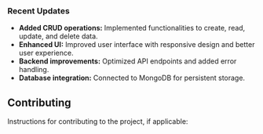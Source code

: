 ### Recent Updates

- **Added CRUD operations:** Implemented functionalities to create, read, update, and delete data.
- **Enhanced UI:** Improved user interface with responsive design and better user experience.
- **Backend improvements:** Optimized API endpoints and added error handling.
- **Database integration:** Connected to MongoDB for persistent storage.

## Contributing

Instructions for contributing to the project, if applicable:

